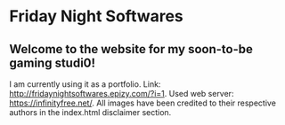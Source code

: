 # Friday Night Softwares
## Welcome to the website for my soon-to-be gaming studi0! 
I am currently using it as a portfolio.
Link: http://fridaynightsoftwares.epizy.com/?i=1.
Used web server: https://infinityfree.net/.
All images have been credited to their respective authors in the index.html disclaimer section.

